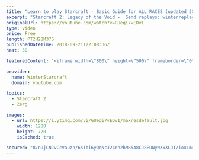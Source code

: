 ```yaml
---
title: "Learn to play Starcraft - Basic Guide for ALL RACES (updated 2017) #2"
excerpt: "Starcraft 2: Legacy of the Void -  Send replays: winterreplays@gmail.com ( -- Watch live at https://www.twitch.tv/wintergaming"
originalUrl: https://youtube.com/watch?v=GUeqi7vEDvI
type: video
price: Free
length: PT2H28M37S
publishedDateTime: 2018-09-21T22:08:36Z
heat: 50

featuredContent: "<iframe width=\"800\" height=\"500\" frameborder=\"0\" src=\"https://www.youtube.com/embed/GUeqi7vEDvI\" allow=\"accelerometer; autoplay; encrypted-media; gyroscope; picture-in-picture\" allowfullscreen></iframe>"

provider:
  name: WinterStarcraft
  domain: youtube.com

topics:
  - StarCraft 2
  - Zerg

images:
  - url: https://i.ytimg.com/vi/GUeqi7vEDvI/maxresdefault.jpg
    width: 1280
    height: 720
    isCached: true

secured: "8/n9jCNJvCcVauzn/6sTbi6yQqNcJ24rn2hM85A8CJ8PUNyNXxXCJT/ioxLm4KUVK6V+jhlJ5CalXpXHpd4HuX+fMeCmIGEyi07+eOlnjubO7q33mFnw4WrLQeENfH/JGlHugG+IdsqEjPByGQB/ibSjsR6NLZRmQ2KeMp/GPhB2gLmOHnqodC33v3d2Hh+Hwn3alc0seD1cVlK8JzD5P0PLQbJLlOmNHhN8ecLBnVCkIeyxSIuPHlUEoKUzVw79gRXjvZS7M1myhZLF83VX1NDWjdc8HMJiQ+4D+Raelau869jT7ULnZ2jH5xaEpI5fPA2B5R7RuEr1sxxSBfeETFI5jyVTsm/PY7DYKWZvF3Rd6C+gv7HvpYaycMBhBviC03ZgRA33Jkugy9je7GXP8ZnVZ+FrQkWhBT+PTz5dVgg=;gds7pXx4O0mupSVmhQw/5A=="
---
```


